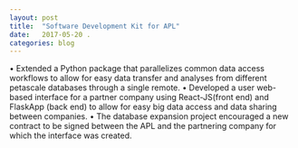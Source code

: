 ```yaml
---
layout: post
title:  "Software Development Kit for APL"
date:   2017-05-20 .
categories: blog
---
```

•	Extended a Python package that parallelizes common data access workflows to allow for easy data transfer and analyses from different petascale databases through a single remote.
•	Developed a user web-based interface for a partner company using React-JS(front end) and FlaskApp (back end) to allow for easy big data access and data sharing between companies.
•	The database expansion project encouraged a new contract to be signed between the APL and the partnering company for which the interface was created.
